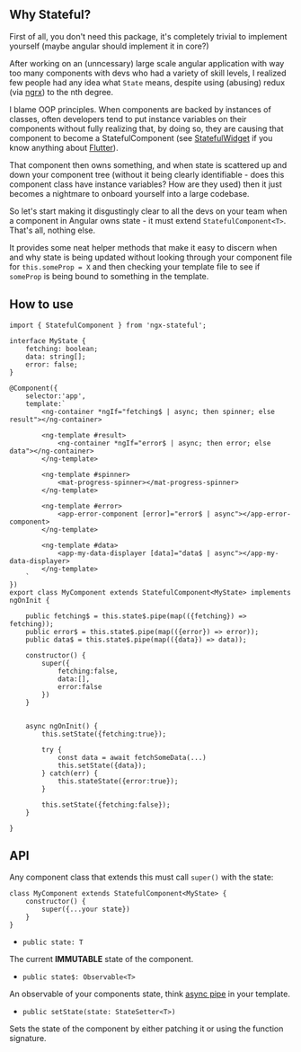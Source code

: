 ## Why Stateful?

First of all, you don't need this package, it's completely trivial to implement yourself (maybe angular should implement it in core?)

After working on an (unncessary) large scale angular application with way too many components with devs who had a variety of skill levels, I realized few people had any idea what `State` means, despite using (abusing) redux (via [ngrx](https://github.com/ngrx/platform)) to the nth degree.

I blame OOP principles. When components are backed by instances of classes, often developers tend to put instance variables on their components without fully realizing that, by doing so, they are causing that component to become a StatefulComponent (see [StatefulWidget](https://api.flutter.dev/flutter/widgets/StatefulWidget-class.html) if you know anything about [Flutter](https://api.flutter.dev/index.html)).

That component then owns something, and when state is scattered up and down your component tree (without it being clearly identifiable - does this component class have instance variables? How are they used) then it just becomes a nightmare to onboard yourself into a large codebase.

So let's start making it disgustingly clear to all the devs on your team when a component in Angular owns state - it must extend `StatefulComponent<T>`. That's all, nothing else.

It provides some neat helper methods that make it easy to discern when and why state is being updated without looking through your component file for `this.someProp = X` and then checking your template file to see if `someProp` is being bound to something in the template.


## How to use

```
import { StatefulComponent } from 'ngx-stateful';

interface MyState {
    fetching: boolean;
    data: string[];
    error: false;
}

@Component({
    selector:'app',
    template:`
        <ng-container *ngIf="fetching$ | async; then spinner; else result"></ng-container>

        <ng-template #result>
            <ng-container *ngIf="error$ | async; then error; else data"></ng-container>
        </ng-template>

        <ng-template #spinner>
            <mat-progress-spinner></mat-progress-spinner>
        </ng-template>

        <ng-template #error>
            <app-error-component [error]="error$ | async"></app-error-component>
        </ng-template>

        <ng-template #data>
            <app-my-data-displayer [data]="data$ | async"></app-my-data-displayer>
        </ng-template>    
    `
})
export class MyComponent extends StatefulComponent<MyState> implements ngOnInit {

    public fetching$ = this.state$.pipe(map(({fetching}) => fetching));
    public error$ = this.state$.pipe(map(({error}) => error));
    public data$ = this.state$.pipe(map(({data}) => data));

    constructor() {
        super({
            fetching:false,
            data:[],
            error:false
        })
    }


    async ngOnInit() {
        this.setState({fetching:true});

        try {
            const data = await fetchSomeData(...)
            this.setState({data});
        } catch(err) {
            this.stateState({error:true});
        }

        this.setState({fetching:false});
    }

}
```

## API

Any component class that extends this must call `super()` with the state:

```
class MyComponent extends StatefulComponent<MyState> {
    constructor() {
        super({...your state})
    }
}
```

 

- `public state: T`

The current **IMMUTABLE** state of the component.

- `public state$: Observable<T>`

An observable of your components state, think [async pipe](https://angular.io/api/common/AsyncPipe) in your template.

- `public setState(state: StateSetter<T>)`

Sets the state of the component by either patching it or using the function signature.